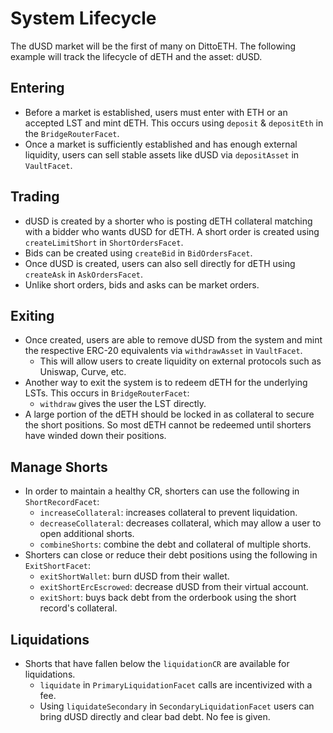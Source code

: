 # System Lifecycle

The dUSD market will be the first of many on DittoETH. The following example will track the lifecycle of dETH and the asset: dUSD.

## Entering

- Before a market is established, users must enter with ETH or an accepted LST and mint dETH. This occurs using `deposit` & `depositEth` in the `BridgeRouterFacet`.
- Once a market is sufficiently established and has enough external liquidity, users can sell stable assets like dUSD via `depositAsset` in `VaultFacet`.

## Trading

- dUSD is created by a shorter who is posting dETH collateral matching with a bidder who wants dUSD for dETH. A short order is created using `createLimitShort` in `ShortOrdersFacet`.
- Bids can be created using `createBid` in `BidOrdersFacet`.
- Once dUSD is created, users can also sell directly for dETH using `createAsk` in `AskOrdersFacet`.
- Unlike short orders, bids and asks can be market orders.

## Exiting

- Once created, users are able to remove dUSD from the system and mint the respective ERC-20 equivalents via `withdrawAsset` in `VaultFacet`.
  - This will allow users to create liquidity on external protocols such as Uniswap, Curve, etc.
- Another way to exit the system is to redeem dETH for the underlying LSTs. This occurs in `BridgeRouterFacet`:
  - `withdraw` gives the user the LST directly.
- A large portion of the dETH should be locked in as collateral to secure the short positions. So most dETH cannot be redeemed until shorters have winded down their positions.

## Manage Shorts

- In order to maintain a healthy CR, shorters can use the following in `ShortRecordFacet`:
  - `increaseCollateral`: increases collateral to prevent liquidation.
  - `decreaseCollateral`: decreases collateral, which may allow a user to open additional shorts.
  - `combineShorts`: combine the debt and collateral of multiple shorts.
- Shorters can close or reduce their debt positions using the following in `ExitShortFacet`:
  - `exitShortWallet`: burn dUSD from their wallet.
  - `exitShortErcEscrowed`: decrease dUSD from their virtual account.
  - `exitShort`: buys back debt from the orderbook using the short record's collateral.

## Liquidations

- Shorts that have fallen below the `liquidationCR` are available for liquidations.
  - `liquidate` in `PrimaryLiquidationFacet` calls are incentivized with a fee.
  - Using `liquidateSecondary` in `SecondaryLiquidationFacet` users can bring dUSD directly and clear bad debt. No fee is given.
